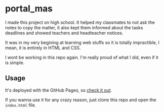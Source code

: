 # portal_mas

I made this project on high school. It helped my classmates to not ask the notes to copy the matter, it also kept them informed about the tasks deadlines and showed teachers and headteacher notices.

It was in my very begining at learning web stuffs so it is totally impractible, I mean, it is entirely in HTML and CSS.

I wont be working in this repo again. I'm really proud of what I did, even if it is simple.

## Usage

It's deployed with the GitHub Pages, so [check it out](https://pages.github.com/).

If you wanna use it for any crazy reason, just clone this repo and open the ```index.html``` file.
